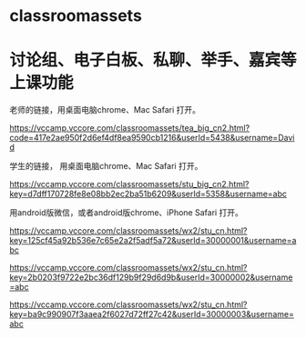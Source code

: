 # classroomassets
# 讨论组、电子白板、私聊、举手、嘉宾等上课功能

老师的链接，用桌面电脑chrome、Mac Safari 打开。

https://vccamp.vccore.com/classroomassets/tea_big_cn2.html?code=417e2ae950f2d6ef4df8ea9590cb1216&userId=5438&username=David

学生的链接，
用桌面电脑chrome、Mac Safari 打开。

https://vccamp.vccore.com/classroomassets/stu_big_cn2.html?key=d7dff170728fe8e08bb2ec2ba51b6209&userId=5358&username=abc

用android版微信，或者android版chrome、iPhone Safari 打开。

https://vccamp.vccore.com/classroomassets/wx2/stu_cn.html?key=125cf45a92b536e7c65e2a2f5adf5a72&userId=30000001&username=abc

https://vccamp.vccore.com/classroomassets/wx2/stu_cn.html?key=2b0203f9722e2bc36df129b9f29d6d9b&userId=30000002&username=abc

https://vccamp.vccore.com/classroomassets/wx2/stu_cn.html?key=ba9c990907f3aaea2f6027d72ff27c42&userId=30000003&username=abc

